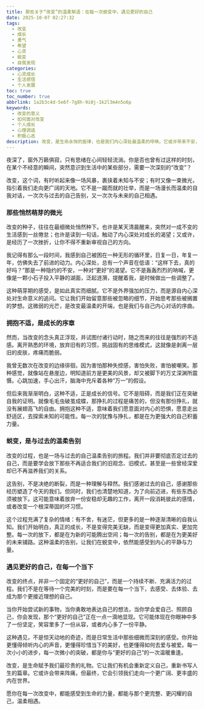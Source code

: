 ```yaml
---
title: 那些关于“改变”的温柔絮语：在每一次蜕变中，遇见更好的自己
date: 2025-10-07 02:27:32
tags:
  - 改变
  - 成长
  - 勇气
  - 希望
  - 心灵
  - 蜕变
  - 自我发现
categories:
  - 心灵成长
  - 生活感悟
  - 个人发展
toc: true
toc_number: true
abbrlink: 1a2b3c4d-5e6f-7g8h-9i0j-1k2l3m4n5o6p
keywords:
  - 改变的意义
  - 如何面对改变
  - 个人成长
  - 心理调适
  - 积极心态
description: 改变，是生命永恒的旋律，也是我们内心深处最温柔的呼唤。它或许带来不安，却也蕴藏着无限的可能。这篇文章将带你一同探索改变的深层意义，感受每一次蜕变带来的力量与美好，学会与过去的自己温柔告别，在每一个当下，遇见那个更完整、更闪耀的自己。
---
```


夜深了，窗外万籁俱寂，只有思绪在心间轻轻流淌。你是否也曾有过这样的时刻，在某个不经意的瞬间，突然意识到生活中的某些部分，需要一次深刻的“改变”？

改变，这个词，有时听起来像一场风暴，裹挟着未知与不安；有时又像一束微光，指引着我们走向更广阔的天地。它不是一蹴而就的壮举，而是一场漫长而温柔的自我对话，一次次与过去的自己告别，又一次次与未来的自己相遇。

### 那些悄然萌芽的微光

改变的种子，往往在最细微处悄然种下。也许是某天清晨醒来，突然对一成不变的生活感到一丝倦怠；也许是读到一句话，触动了内心深处对成长的渴望；又或许，是经历了一次挫折，让你不得不重新审视自己的方向。

我记得有那么一段时间，我感到自己被困在一种无形的循环里，日复一日，年复一年，仿佛失去了前进的动力。内心深处，总有一个声音在低语：“这样下去，真的好吗？”那是一种隐约的不安，一种对“更好”的渴望。它不是轰轰烈烈的呐喊，更像是一颗小石子投入平静的湖面，泛起涟漪，提醒着我，是时候做出一些调整了。

这种萌芽期的感受，是如此真实而细腻。它不是外界强加的压力，而是源自内心深处对生命意义的追问。它让我们开始留意那些被忽略的细节，开始思考那些被搁置的梦想。这微弱的光芒，是改变最温柔的开端，也是我们与自己内心对话的序曲。

### 拥抱不适，是成长的序章

然而，当改变的念头真正浮现，并试图付诸行动时，随之而来的往往是强烈的不适感。离开熟悉的环境，放弃旧有的习惯，挑战固有的思维模式，这就像是剥离一层旧的皮肤，疼痛而脆弱。

我曾无数次在改变的边缘徘徊，因为害怕那种失控感，害怕失败，害怕被嘲笑。那种感觉，就像站在悬崖边，明知道前方是更美的风景，却又被脚下的万丈深渊所震慑。心跳加速，手心出汗，脑海中充斥着各种“万一”的假设。

但后来我渐渐明白，这种不适，正是成长的信号。它不是阻碍，而是我们正在突破自我的证明。就像毛毛虫破茧成蝶，那挣扎的过程是痛苦的，但没有那份挣扎，就没有展翅高飞的自由。拥抱这种不适，意味着我们愿意面对内心的恐惧，愿意走出舒适区，去探索未知的可能性。每一次的犹豫与挣扎，都是在为更强大的自己积蓄力量。

### 蜕变，是与过去的温柔告别

改变的过程，也是一场与过去的自己温柔告别的旅程。我们并非要彻底否定过去的自己，而是要学会放下那些不再适合我们的旧观念、旧模式，甚至是一些曾经深爱却已不再滋养我们的关系。

这告别，不是决绝的断裂，而是一种理解与释然。我们感谢过去的自己，感谢那些经历塑造了今天的我们。但同时，我们也清楚地知道，为了向前迈进，有些东西必须被放下。这可能意味着放弃一份安稳却无趣的工作，离开一段消耗彼此的感情，或者改变一个根深蒂固的坏习惯。

这个过程充满了复杂的情绪：有不舍，有迷茫，但更多的是一种逐渐清晰的自我认知。我们开始明白，真正的成长，不是变得完美无缺，而是变得更加真实、更加完整。每一次的放下，都是在为新的可能腾出空间；每一次的告别，都是在为更美好的未来铺路。这种温柔的告别，让我们在蜕变中，依然能感受到内心的平静与力量。

### 遇见更好的自己，在每一个当下

改变的终点，并非一个固定的“更好的自己”，而是一个持续不断、充满活力的过程。我们不是在等待一个完美的时刻，而是要在每一个当下，去感受、去体验、去成为那个更接近理想的自己。

当你开始尝试新的事物，当你勇敢地表达自己的想法，当你学会爱自己、照顾自己，你会发现，那个“更好的自己”正在一点一滴地显现。它可能体现在你眼神中多了一份坚定，笑容里多了一份从容，或者内心多了一份平静。

这种遇见，不是惊天动地的奇迹，而是日常生活中那些细微而深刻的感受。你开始更懂得倾听内心的声音，更懂得珍惜当下的美好，也更懂得如何去爱与被爱。每一次小小的进步，每一次微小的突破，都是你与“更好的自己”的一次温暖重逢。

改变，是生命赋予我们最珍贵的礼物。它让我们有机会重新定义自己，重新书写人生的篇章。它或许会带来阵痛，但最终，它会引领我们走向一个更广阔、更丰盛的内在世界。

愿你在每一次改变中，都能感受到生命的力量，都能与那个更完整、更闪耀的自己，温柔相遇。